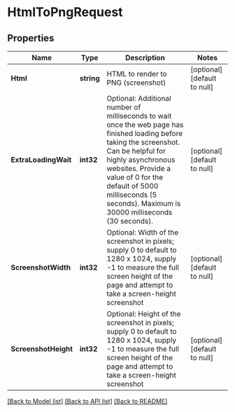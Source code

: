 # HtmlToPngRequest

## Properties
Name | Type | Description | Notes
------------ | ------------- | ------------- | -------------
**Html** | **string** | HTML to render to PNG (screenshot) | [optional] [default to null]
**ExtraLoadingWait** | **int32** | Optional: Additional number of milliseconds to wait once the web page has finished loading before taking the screenshot.  Can be helpful for highly asynchronous websites. Provide a value of 0 for the default of 5000 milliseconds (5 seconds). Maximum is 30000 milliseconds (30 seconds). | [optional] [default to null]
**ScreenshotWidth** | **int32** | Optional: Width of the screenshot in pixels; supply 0 to default to 1280 x 1024, supply -1 to measure the full screen height of the page and attempt to take a screen-height screenshot | [optional] [default to null]
**ScreenshotHeight** | **int32** | Optional: Height of the screenshot in pixels; supply 0 to default to 1280 x 1024, supply -1 to measure the full screen height of the page and attempt to take a screen-height screenshot | [optional] [default to null]

[[Back to Model list]](../README.md#documentation-for-models) [[Back to API list]](../README.md#documentation-for-api-endpoints) [[Back to README]](../README.md)


